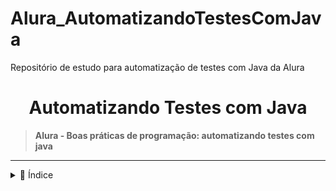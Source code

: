 # Alura_AutomatizandoTestesComJava
Repositório de estudo para automatização de testes com Java da Alura

<div name="readme-top">
    <h1 align=center>Automatizando Testes com Java</h1>
</div>

>**Alura - Boas práticas de programação: automatizando testes com java**

---

<details>
    <summary><span>📌 Índice</span></summary>

- [SÓCIOS DA EMPRESA DA FÁBRICA DE SOFTWARE VOLTZ](#socios-da-empresa-da-fabrica-de-software-voltz)
  - [Integrantes da Empresa](#integrantes-da-empresa)
- [CONTEÚDOS A SEREM DESENVOLVIDOS](#conteudos-a-serem-desenvolvidos)
- [CONTEÚDOS DOS CAPÍTULOS DA FASE 1](#conteudos-dos-capitulos-da-fase-1)

</details>